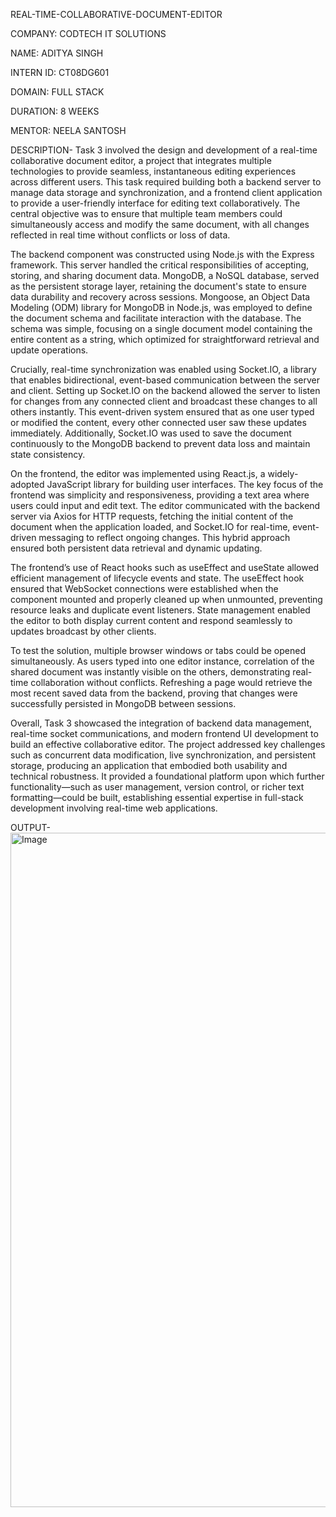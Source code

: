 REAL-TIME-COLLABORATIVE-DOCUMENT-EDITOR

COMPANY: CODTECH IT SOLUTIONS

NAME: ADITYA SINGH

INTERN ID: CT08DG601

DOMAIN: FULL STACK

DURATION: 8 WEEKS

MENTOR: NEELA SANTOSH

DESCRIPTION-
Task 3 involved the design and development of a real-time collaborative document editor, a project that integrates multiple technologies to provide seamless, instantaneous editing experiences across different users. This task required building both a backend server to manage data storage and synchronization, and a frontend client application to provide a user-friendly interface for editing text collaboratively. The central objective was to ensure that multiple team members could simultaneously access and modify the same document, with all changes reflected in real time without conflicts or loss of data.

The backend component was constructed using Node.js with the Express framework. This server handled the critical responsibilities of accepting, storing, and sharing document data. MongoDB, a NoSQL database, served as the persistent storage layer, retaining the document's state to ensure data durability and recovery across sessions. Mongoose, an Object Data Modeling (ODM) library for MongoDB in Node.js, was employed to define the document schema and facilitate interaction with the database. The schema was simple, focusing on a single document model containing the entire content as a string, which optimized for straightforward retrieval and update operations.

Crucially, real-time synchronization was enabled using Socket.IO, a library that enables bidirectional, event-based communication between the server and client. Setting up Socket.IO on the backend allowed the server to listen for changes from any connected client and broadcast these changes to all others instantly. This event-driven system ensured that as one user typed or modified the content, every other connected user saw these updates immediately. Additionally, Socket.IO was used to save the document continuously to the MongoDB backend to prevent data loss and maintain state consistency.

On the frontend, the editor was implemented using React.js, a widely-adopted JavaScript library for building user interfaces. The key focus of the frontend was simplicity and responsiveness, providing a text area where users could input and edit text. The editor communicated with the backend server via Axios for HTTP requests, fetching the initial content of the document when the application loaded, and Socket.IO for real-time, event-driven messaging to reflect ongoing changes. This hybrid approach ensured both persistent data retrieval and dynamic updating.

The frontend’s use of React hooks such as useEffect and useState allowed efficient management of lifecycle events and state. The useEffect hook ensured that WebSocket connections were established when the component mounted and properly cleaned up when unmounted, preventing resource leaks and duplicate event listeners. State management enabled the editor to both display current content and respond seamlessly to updates broadcast by other clients.

To test the solution, multiple browser windows or tabs could be opened simultaneously. As users typed into one editor instance, correlation of the shared document was instantly visible on the others, demonstrating real-time collaboration without conflicts. Refreshing a page would retrieve the most recent saved data from the backend, proving that changes were successfully persisted in MongoDB between sessions.

Overall, Task 3 showcased the integration of backend data management, real-time socket communications, and modern frontend UI development to build an effective collaborative editor. The project addressed key challenges such as concurrent data modification, live synchronization, and persistent storage, producing an application that embodied both usability and technical robustness. It provided a foundational platform upon which further functionality—such as user management, version control, or richer text formatting—could be built, establishing essential expertise in full-stack development involving real-time web applications.

OUTPUT-
<img width="1919" height="1079" alt="Image" src="https://github.com/user-attachments/assets/0424fa0c-74f4-42e0-b7ab-cdc1e5c4da1a" />
